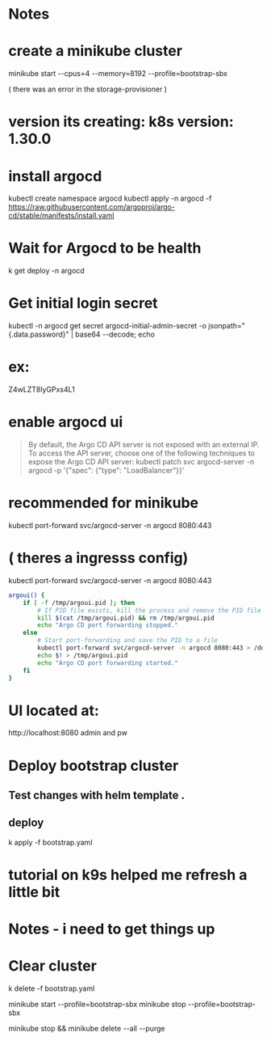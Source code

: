 # Notes

# create a minikube cluster
minikube start --cpus=4 --memory=8192 --profile=bootstrap-sbx

( there was an error in the storage-provisioner )
# version its creating: k8s version: 1.30.0

# install argocd
kubectl create namespace argocd
kubectl apply -n argocd -f https://raw.githubusercontent.com/argoproj/argo-cd/stable/manifests/install.yaml


# Wait for Argocd to be health
k get deploy -n argocd

# Get initial login secret
kubectl -n argocd get secret argocd-initial-admin-secret -o jsonpath="{.data.password}" | base64 --decode; echo

# ex:
Z4wLZT8lyGPxs4L1

# enable argocd ui
>By default, the Argo CD API server is not exposed with an external IP. To access the API server, choose one of the following techniques to expose the Argo CD API server:
kubectl patch svc argocd-server -n argocd -p '{"spec": {"type": "LoadBalancer"}}'

# recommended for minikube
kubectl port-forward svc/argocd-server -n argocd 8080:443

# ( theres a ingresss config)

kubectl port-forward svc/argocd-server -n argocd 8080:443

```bash
argoui() {
    if [ -f /tmp/argoui.pid ]; then
        # If PID file exists, kill the process and remove the PID file
        kill $(cat /tmp/argoui.pid) && rm /tmp/argoui.pid
        echo "Argo CD port forwarding stopped."
    else
        # Start port-forwarding and save the PID to a file
        kubectl port-forward svc/argocd-server -n argocd 8080:443 > /dev/null 2>&1 &
        echo $! > /tmp/argoui.pid
        echo "Argo CD port forwarding started."
    fi
}
```
# UI located at:
http://localhost:8080
admin and pw


# Deploy bootstrap cluster
## Test changes with helm template .

## deploy

k apply -f bootstrap.yaml

# tutorial on k9s helped me refresh a little bit


# Notes - i need to get things up

# Clear cluster
k delete -f bootstrap.yaml

minikube start --profile=bootstrap-sbx
minikube stop --profile=bootstrap-sbx

minikube stop && minikube delete --all --purge
